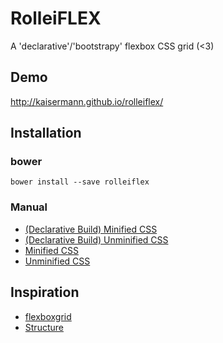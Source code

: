 # RolleiFLEX

A 'declarative'/'bootstrapy' flexbox CSS grid (<3)

## Demo
http://kaisermann.github.io/rolleiflex/

## Installation

### bower

``bower install --save rolleiflex``

### Manual

* [(Declarative Build) Minified CSS](https://raw.githubusercontent.com/kaisermann/rolleiflex/master/dist/rolleiflex.declarative.min.css)
* [(Declarative Build) Unminified CSS](https://raw.githubusercontent.com/kaisermann/rolleiflex/master/dist/rolleiflex.declarative.css)
* [Minified CSS](https://raw.githubusercontent.com/kaisermann/rolleiflex/master/dist/rolleiflex.min.css)
* [Unminified CSS](https://raw.githubusercontent.com/kaisermann/rolleiflex/master/dist/rolleiflex.css)

## Inspiration

* [flexboxgrid](https://github.com/kristoferjoseph/flexboxgrid)
* [Structure](https://github.com/kenwheeler/structure)
